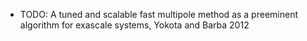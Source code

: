 - TODO: A tuned and scalable fast multipole method as a preeminent algorithm for exascale systems, Yokota and Barba 2012